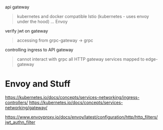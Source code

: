 api gateway
> kubernetes and docker compatible
> Istio (kubernetes - uses envoy under the hood)
> ... Envoy

verify jwt on gateway
> accessing from grpc-gateway -> grpc


controlling ingress to API gateway
> cannot interact with grpc
> all HTTP gateway services mapped to edge-gateway

# Envoy and Stuff
https://kubernetes.io/docs/concepts/services-networking/ingress-controllers/
https://kubernetes.io/docs/concepts/services-networking/gateway/

https://www.envoyproxy.io/docs/envoy/latest/configuration/http/http_filters/jwt_authn_filter